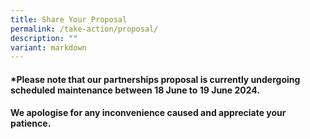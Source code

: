 ```yaml
---
title: Share Your Proposal
permalink: /take-action/proposal/
description: ""
variant: markdown
---
```

#### *Please note that our partnerships proposal is currently undergoing scheduled maintenance between 18 June to 19 June 2024. 

#### We apologise for any inconvenience caused and appreciate your patience.
